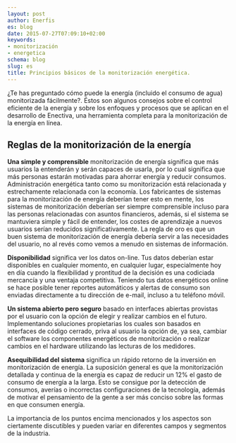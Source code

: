 ```yaml
---
layout: post
author: Enerfis
es: blog
date: 2015-07-27T07:09:10+02:00
keywords:
- monitorización
- energetica
schema: blog
slug: es
title: Principios básicos de la monitorización energética.
---
```


¿Te has preguntado cómo puede la energía (incluido el consumo de agua) monitorizada fácilmente?. Éstos son algunos consejos sobre el control eficiente de la energía y sobre los enfoques y procesos que se aplican en el desarrollo de Enectiva, una herramienta completa para la monitorización de la energía en línea.

## Reglas de la monitorización de la energía

**Una simple y comprensible** monitorización de energía significa que más usuarios la entenderán y serán capaces de usarla, por lo cual significa que más personas estarán motivadas para ahorrar energía y reducir consumos. Administración energética tanto como su monitorización está relacionada y estrechamente relacionada con la economía. Los fabricantes de sistemas para la monitorización de energía deberían tener esto en mente, los sistemas de monitorización deberían ser siempre comprensible incluso para las personas relacionadas con asuntos financieros, además, si el sistema se mantuviera simple y fácil de entender, los costes de aprendizaje a nuevos usuarios serían reducidos significativamente. La regla de oro es que un buen sistema de monitorización de energía debería servir a las necesidades del usuario, no al revés como vemos a menudo en sistemas de información.

**Disponibilidad** significa ver los datos on-line. Tus datos deberían estar disponibles en cualquier momento, en cualquier lugar, especialmente hoy en día cuando la flexibilidad y prontitud de la decisión es una codiciada mercancía y una ventaja competitiva. Teniendo tus datos energéticos online se hace posible tener reportes automáticos y alertas de consumo son enviadas directamente a tu dirección de e-mail, incluso a tu teléfono móvil.

**Un sistema abierto pero seguro** basado en interfaces abiertas provistas por el usuario con la opción de elegir y realizar cambios en el futuro. Implementando soluciones propietarias los cuales son basados en interfaces de código cerrado, priva al usuario la opción de, ya sea, cambiar el software los componentes energéticos de monitorización o realizar cambios en el hardware utilizando las lecturas de los medidores.

**Asequibilidad del sistema** significa un rápido retorno de la inversión en monitorización de energía. La suposición general es que la monitorización detallada y continua de la energía es capaz de reducir un 12% el gasto de consumo de energía a la larga. Esto se consigue por la detección de consumos, averías o incorrectas configuraciones de la tecnología, además de motivar el pensamiento de la gente a ser más conciso sobre las formas en que consumen energía.

La importancia de los puntos encima mencionados y los aspectos son ciertamente discutibles y pueden variar en diferentes campos y segmentos de la industria.
